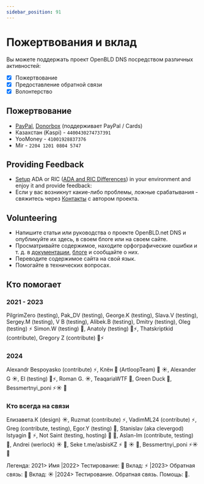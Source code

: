 ```yaml
---
sidebar_position: 91
---
```


# Пожертвования и вклад

Вы можете поддержать проект OpenBLD DNS посредством различных активностей:
- [x] Пожертвование
- [x] Предоставление обратной связи
- [x] Волонтерство

## Пожертвование

* [PayPal](https://www.paypal.com/paypalme/m0zgen), [Donorbox](https://donorbox.org/open-bld-dns-donation?default_interval=m&amount=30) (поддерживает PayPal / Cards)
* Казахстан (Kaspi) - `4400430274737391`
* YooMoney - `41001928837376`
* Mir - `2204 1201 0804 5747`

## Providing Feedback

- [Setup](/docs/category/get-started) ADA or RIC ([ADA and RIC Differences](/docs/overwiew/how-it-works#ada-vs-ric)) in your environment and enjoy it and provide feedback:
- Если у вас возникнут какие-либо проблемы, ложные срабатывания - свяжитесь через [Контакты](/ru/docs/contacts.md) с автором проекта.

## Volunteering

- Напишите статьи или руководства о проекте OpenBLD.net DNS и опубликуйте их здесь, в своем блоге или на своем сайте.
- Просматривайте содержимое, находите орфографические ошибки и т. д. в [документации](/docs/intro), [блоге](/blog) и сообщайте о них.
- Переводите содержимое сайта на свой язык.
- Помогайте в технических вопросах.

## Кто помогает

### 2021 - 2023

PilgrimZero (testing), Pak_DV (testing), George.K (testing), Slava.V (testing),
Sergey.M (testing), V B (testing), Alibek.B (testing), Dmitry (testing), Oleg (testing) ⚡
Simon.W (testing) 💪, Anatoly (testing) 💪⚡, Thatskriptkid (contribute), Gregory Z (contribute) 💪⚡

### 2024
Alexandr Bespoyasko (contribute) ⚡, Клён 🌳 (ArtloopTeam) 🚜 ☀️, Alexander G ☀️, El (testing) 💪⚡, 
Roman G. ☀️, TeaqariaWTF 🚴‍, Green Duck 🚴‍, Bessmertnyi_poni ⚡☀️ 🚴 

### Кто всегда на связи
Елизавета.К (design) ☀️, Ruzmat (contribute) ⚡, VadimML24 (contribute) ⚡, Greg (contribute, testing), Egor.Y (testing) 🚴, Stanislav (aka clevergod) Istyagin 💪 ⚡, 
Not Saint (testing, hosting) 💪 🚴, Aslan-Im (contribute, testing) 🚴, Andrei (werlock) ☀️ 🚴, Seke t.me/asbisKZ ⚡ 🚜 ☀️ 🚴,
Bessmertnyi_poni ⚡☀️ 🚴

Легенда: 2021> Имя |2022> Тестирование: 💪 Вклад: ⚡ |2023> Обратная связь: 🚜 Вклад: ☀️ |2024> Тестирование. Обратная связь. Помощь: 🚴.
